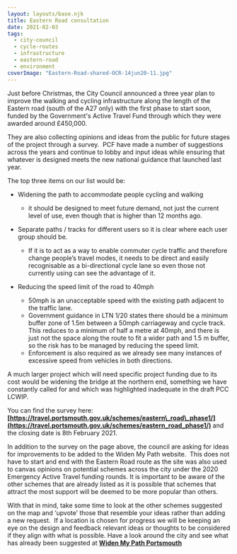 ```yaml
---
layout: layouts/base.njk
title: Eastern Road consultation
date: 2021-02-03
tags:  
  - city-council
  - cycle-routes
  - infrastructure 
  - eastern-road
  - environment
coverImage: "Eastern-Road-shared-OCR-14jun20-11.jpg"
---
```


Just before Christmas, the City Council announced a three year plan to improve the walking and cycling infrastructure along the length of the Eastern road (south of the A27 only) with the first phase to start soon, funded by the Government's Active Travel Fund through which they were awarded around £450,000.

They are also collecting opinions and ideas from the public for future stages of the project through a survey.  PCF have made a number of suggestions across the years and continue to lobby and input ideas while ensuring that whatever is designed meets the new national guidance that launched last year.

The top three items on our list would be:

- Widening the path to accommodate people cycling and walking
    - it should be designed to meet future demand, not just the current level of use, even though that is higher than 12 months ago.  
        
- Separate paths / tracks for different users so it is clear where each user group should be.
    - If it is to act as a way to enable commuter cycle traffic and therefore change people’s travel modes, it needs to be direct and easily recognisable as a bi-directional cycle lane so even those not currently using can see the advantage of it.  
        
- Reducing the speed limit of the road to 40mph
    - 50mph is an unacceptable speed with the existing path adjacent to the traffic lane.  
    - Government guidance in LTN 1/20 states there should be a minimum buffer zone of 1.5m between a 50mph carriageway and cycle track.  This reduces to a minimum of half a metre at 40mph, and there is just not the space along the route to fit a wider path and 1.5 m buffer, so the risk has to be managed by reducing the speed limit.  
    - Enforcement is also required as we already see many instances of excessive speed from vehicles in both directions.

A much larger project which will need specific project funding due to its cost would be widening the bridge at the northern end, something we have constantly called for and which was highlighted inadequate in the draft PCC LCWIP.

You can find the survey here: **[https://travel.portsmouth.gov.uk/schemes/eastern\_road\_phase1/](https://travel.portsmouth.gov.uk/schemes/eastern_road_phase1/)** and the closing date is 8th February 2021.

In addition to the survey on the page above, the council are asking for ideas for improvements to be added to the Widen My Path website.  This does not have to start and end with the Eastern Road route as the site was also used to canvas opinions on potential schemes across the city under the 2020 Emergency Active Travel funding rounds. It is important to be aware of the other schemes that are already listed as it is possible that schemes that attract the most support will be deemed to be more popular than others.  

With that in mind, take some time to look at the other schemes suggested on the map and ‘upvote’ those that resemble your ideas rather than adding a new request.  If a location is chosen for progress we will be keeping an eye on the design and feedback relevant ideas or thoughts to be considered if they align with what is possible. Have a look around the city and see what has already been suggested at [**Widen My Path Portsmouth**](https://www.widenmypath.com/suggest/#13/50.8077/-1.0891)
